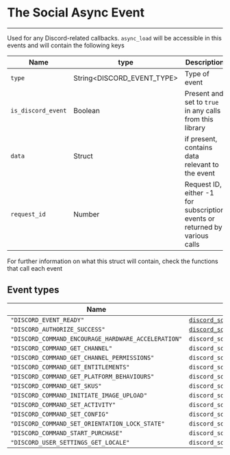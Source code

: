 # The Social Async Event
---

Used for any Discord-related callbacks. `async_load` will be accessible in this events and will contain the following keys

| Name | type | Description | 
| - | - | - |
| `type` | String\<DISCORD_EVENT_TYPE> | Type of event |
| `is_discord_event` | Boolean | Present and set to `true` in any calls from this library |
| `data` | Struct | if present, contains data relevant to the event |
| `request_id` | Number | Request ID, either -1 for subscription events or returned by various calls |

For further information on what this struct will contain, check the functions that call each event

## Event types

| Name | Source Function |
| - | - |
| `"DISCORD_EVENT_READY"` | [`discord_sdk_setup()`](discord_sdk_setup.md) |
| `"DISCORD_AUTHORIZE_SUCCESS"` | [`discord_sdk_commands_authorize()`](discord_sdk_commands_authorize.md) |
| `"DISCORD_COMMAND_ENCOURAGE_HARDWARE_ACCELERATION"` | `discord_sdk_commands_encourage_hardware_acceleration()` | 
| `"DISCORD_COMMAND_GET_CHANNEL"` | `discord_sdk_commands_get_channel()` |
| `"DISCORD_COMMAND_GET_CHANNEL_PERMISSIONS"` | `discord_sdk_commands_get_channel_permissions()` |
| `"DISCORD_COMMAND_GET_ENTITLEMENTS"` | `discord_sdk_commands_get_entitlements()` |
| `"DISCORD_COMMAND_GET_PLATFORM_BEHAVIOURS"` | `discord_sdk_commands_get_platform_behaviours()` |
| `"DISCORD_COMMAND_GET_SKUS"` | `discord_sdk_commands_get_skus()` |
| `"DISCORD_COMMAND_INITIATE_IMAGE_UPLOAD"` | `discord_sdk_commands_initiate_image_upload()` |
| `"DISCORD_COMMAND_SET_ACTIVITY"` | `discord_sdk_command_set_activity()` |
| `"DISCORD_COMMAND_SET_CONFIG"` | `discord_sdk_command_set_config()` |
| `"DISCORD_COMMAND_SET_ORIENTATION_LOCK_STATE"` | `discord_sdk_command_set_orientation_lock_state()` |
| `"DISCORD_COMMAND_START_PURCHASE"` | `discord_sdk_command_start_purchase()` |
| `"DISCORD_USER_SETTINGS_GET_LOCALE"` | `discord_sdk_command_user_settings_get_locale()` |

